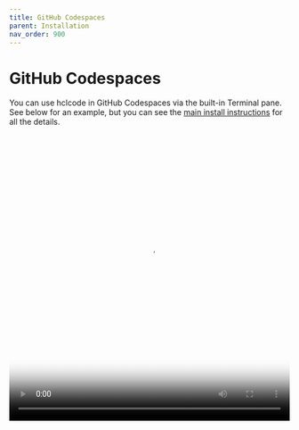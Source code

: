 ```yaml
---
title: GitHub Codespaces
parent: Installation
nav_order: 900
---
```


# GitHub Codespaces

You can use hclcode in GitHub Codespaces via the built-in Terminal pane.
See below for an example,
but you can see the 
[main install instructions](/docs/install.html)
for all the details.


<div class="video-container">
  <video controls poster="/assets/codespaces.jpg">
    <source src="/assets/codespaces.mp4" type="video/mp4">
    <a href="/assets/codespaces.mp4">Install hclcode in GitHub Codespaces</a>
  </video>
</div>

<style>
.video-container {
  position: relative;
  padding-bottom: 101.89%; /* 1080 / 1060 = 1.0189 */
  height: 0;
  overflow: hidden;
}

.video-container video {
  position: absolute;
  top: 0;
  left: 0;
  width: 100%;
  height: 100%;
}
</style>

